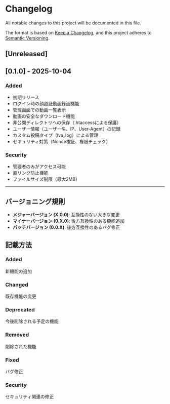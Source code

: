 # Changelog

All notable changes to this project will be documented in this file.

The format is based on [Keep a Changelog](https://keepachangelog.com/en/1.0.0/),
and this project adheres to [Semantic Versioning](https://semver.org/spec/v2.0.0.html).

## [Unreleased]

## [0.1.0] - 2025-10-04

### Added
- 初期リリース
- ログイン時の顔認証動画録画機能
- 管理画面での動画一覧表示
- 動画の安全なダウンロード機能
- 非公開ディレクトリへの保存（.htaccessによる保護）
- ユーザー情報（ユーザー名、IP、User-Agent）の記録
- カスタム投稿タイプ（lva_log）による管理
- セキュリティ対策（Nonce検証、権限チェック）

### Security
- 管理者のみがアクセス可能
- 直リンク防止機能
- ファイルサイズ制限（最大2MB）

---

## バージョニング規則

- **メジャーバージョン (X.0.0)**: 互換性のない大きな変更
- **マイナーバージョン (0.X.0)**: 後方互換性のある機能追加
- **パッチバージョン (0.0.X)**: 後方互換性のあるバグ修正

## 記載方法

### Added
新機能の追加

### Changed
既存機能の変更

### Deprecated
今後削除される予定の機能

### Removed
削除された機能

### Fixed
バグ修正

### Security
セキュリティ関連の修正
